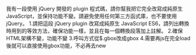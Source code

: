 ﻿我有一段使用 jQuery 開發的 plugin 程式碼，請你幫我把它完全改寫成純原生 JavaScript，並保持功能不變。請避免使用任何第三方函式庫，也不要使用 jQuery。
1.請把這段 jQuery plugin 改寫成純原生 JavaScript ES6，請列出轉換時用到的等效方法，確保功能一樣，並且在每一個轉換段落加上註解。
2.確保HTML架構不變，功能不變
3.呼叫方式從$.gbox改成gbox
4.需要再js在完全load後就可以直接使用gbox功能，不必再去new